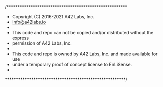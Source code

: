 /*******************************************************
 * Copyright (C) 2016-2021 A42 Labs, Inc.
 * info@a42labs.io
 *
 * This code and repo can not be copied and/or distributed without the express
 * permission of A42 Labs, Inc.
 *
 * This code and repo is owned by A42 Labs, Inc. and made available for use
 * under a temporary proof of concept license to EnLiSense.
 *
 *******************************************************/

